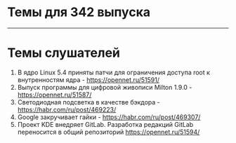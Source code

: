 # Темы для 342 выпуска

---

# Темы слушателей

1. В ядро Linux 5.4 приняты патчи для ограничения доступа root к внутренностям ядра - https://opennet.ru/51591/
1. Выпуск программы для цифровой живописи Milton 1.9.0 - https://opennet.ru/51587/
1. Светодиодная подсветка в качестве бэкдора - https://habr.com/ru/post/469223/
1. Google закручивает гайки - https://habr.com/ru/post/469307/
1. Проект KDE внедряет GitLab. Разработка редакций GitLab  переносится в общий репозиторий https://opennet.ru/51594/
